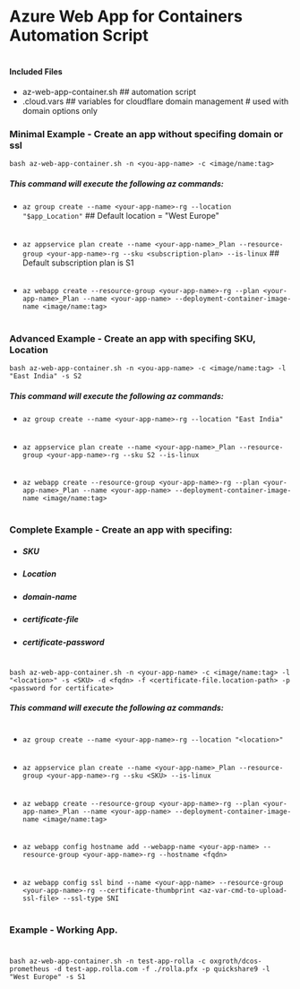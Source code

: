 # Azure Web App for Containers Automation Script

#
#
#
#### Included Files
  - az-web-app-container.sh  ## automation script
  - .cloud.vars  ## variables for cloudflare domain management # used with domain options only

### Minimal Example - Create an app without specifing domain or ssl
`bash az-web-app-container.sh -n <you-app-name> -c <image/name:tag>`

##### This command will execute the following az commands:

- `az group create --name <your-app-name>-rg --location "$app_Location"`  ## Default location = "West Europe"
######
- `az appservice plan create --name <your-app-name>_Plan --resource-group <your-app-name>-rg --sku <subscription-plan> --is-linux` ## Default subscription plan is S1
######
- `az webapp create --resource-group <your-app-name>-rg --plan <your-app-name>_Plan --name <your-app-name> --deployment-container-image-name <image/name:tag>` 
#
#
#

### Advanced Example - Create an app with specifing SKU, Location
`bash az-web-app-container.sh -n <you-app-name> -c <image/name:tag> -l "East India" -s S2 `

##### This command will execute the following az commands:

- `az group create --name <your-app-name>-rg --location "East India"`
######
- `az appservice plan create --name <your-app-name>_Plan --resource-group <your-app-name>-rg --sku S2 --is-linux`
######
- `az webapp create --resource-group <your-app-name>-rg --plan <your-app-name>_Plan --name <your-app-name> --deployment-container-image-name <image/name:tag>` 
#
#
#

### Complete Example - Create an app with specifing:
- ##### SKU
- ##### Location
- ##### domain-name
- ##### certificate-file
- ##### certificate-password
#
#
`bash az-web-app-container.sh -n <your-app-name> -c <image/name:tag> -l "<location>" -s <SKU> -d <fqdn> -f <certificate-file.location-path> -p <password for certificate>`

##### This command will execute the following az commands:
#
- `az group create --name <your-app-name>-rg --location "<location>"`
######
- `az appservice plan create --name <your-app-name>_Plan --resource-group <your-app-name>-rg --sku <SKU> --is-linux`
######
- `az webapp create --resource-group <your-app-name>-rg --plan <your-app-name>_Plan --name <your-app-name> --deployment-container-image-name <image/name:tag>` 
######
- `az webapp config hostname add --webapp-name <your-app-name> --resource-group <your-app-name>-rg --hostname <fqdn>`
######
- `az webapp config ssl bind --name <your-app-name> --resource-group <your-app-name>-rg --certificate-thumbprint <az-var-cmd-to-upload-ssl-file> --ssl-type SNI`
#
#
#
### Example - Working App.
#
`bash az-web-app-container.sh -n test-app-rolla -c oxgroth/dcos-prometheus -d test-app.rolla.com -f ./rolla.pfx -p quickshare9 -l "West Europe" -s S1 `






#
#
#
